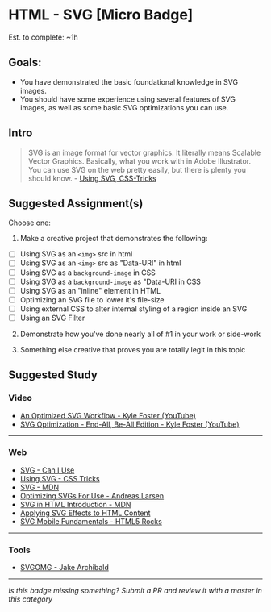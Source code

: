 HTML - SVG [Micro Badge]
=================================================

Est. to complete: ~1h


Goals:
------

- You have demonstrated the basic foundational knowledge in SVG images.
- You should have some experience using several features of SVG images, as well as some basic SVG optimizations you can use.


Intro
-----

> SVG is an image format for vector graphics. It literally means Scalable Vector Graphics. Basically, what you work with in Adobe Illustrator. You can use SVG on the web pretty easily, but there is plenty you should know. - [Using SVG, CSS-Tricks](https://css-tricks.com/using-svg/)



Suggested Assignment(s)
-----------------------

Choose one:

1) Make a creative project that demonstrates the following:
- [ ] Using SVG as an `<img>` src in html
- [ ] Using SVG as an `<img>` src as "Data-URI" in html
- [ ] Using SVG as a `background-image` in CSS
- [ ] Using SVG as a `background-image` as "Data-URI in CSS
- [ ] Using SVG as an "inline" element in HTML
- [ ] Optimizing an SVG file to lower it's file-size
- [ ] Using external CSS to alter internal styling of a region inside an SVG
- [ ] Using an SVG Filter
 
2) Demonstrate how you've done nearly all of #1 in your work or side-work

3) Something else creative that proves you are totally legit in this topic


Suggested Study
---------------

### Video

- [An Optimized SVG Workflow - Kyle Foster (YouTube)](https://www.youtube.com/watch?v=iVzW3XuOm7E&feature=youtu.be)
- [SVG Optimization - End-All, Be-All Edition - Kyle Foster (YouTube)](https://www.youtube.com/watch?v=1AdX8odLC8M&feature=youtu.be)


-----


### Web

- [SVG - Can I Use](http://caniuse.com/#feat=svg)
- [Using SVG - CSS Tricks](https://css-tricks.com/using-svg/)
- [SVG - MDN](https://developer.mozilla.org/en-US/docs/Web/SVG)
- [Optimizing SVGs For Use - Andreas Larsen](https://medium.com/larsenwork-andreas-larsen/optimising-svgs-for-web-use-part-1-67e8f2d4035#.xsrvipkex)
- [SVG in HTML Introduction - MDN](https://developer.mozilla.org/en-US/docs/SVG_In_HTML_Introduction)
- [Applying SVG Effects to HTML Content](https://developer.mozilla.org/en-US/docs/Web/SVG/Applying_SVG_effects_to_HTML_content)
- [SVG Mobile Fundamentals - HTML5 Rocks](http://www.html5rocks.com/en/tutorials/svg/mobile_fundamentals/)


-----


### Tools

- [SVGOMG - Jake Archibald](https://jakearchibald.github.io/svgomg/)



-----

*Is this badge missing something? Submit a PR and review it with a master in this category*
